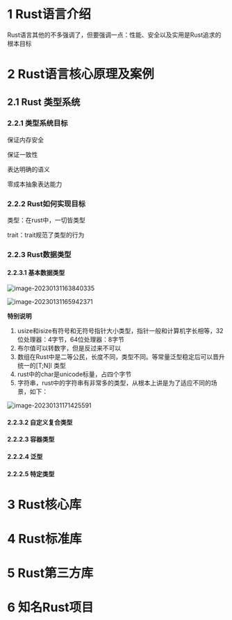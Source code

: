 # 1 Rust语言介绍

Rust语言其他的不多强调了，但要强调一点：性能、安全以及实用是Rust追求的根本目标

# 2 Rust语言核心原理及案例

## 2.1 Rust 类型系统

### 2.2.1 类型系统目标

保证内存安全

保证一致性

表达明确的语义

零成本抽象表达能力

### 2.2.2 Rust如何实现目标

类型：在rust中，一切皆类型

trait：trait规范了类型的行为

### 2.2.3 Rust数据类型

#### 2.2.3.1 基本数据类型

![image-20230131163840335](/Users/qinjianquan/Career/rust-language/everything-about-rust/images/basic-data-type.png)

![image-20230131165942371](/Users/qinjianquan/Career/rust-language/everything-about-rust/images/integers-and-floats.png)

**特别说明**

1. usize和isize有符号和无符号指针大小类型，指针一般和计算机字长相等，32位处理器：4字节，64位处理器：8字节
2. 布尔值可以转数字，但是反过来不可以
3. 数组在Rust中是二等公民，长度不同，类型不同。等常量泛型稳定后可以晋升统一的[T;N]l 类型
4. rust中的char是unicode标量，占四个字节
5. 字符串，rust中的字符串有非常多的类型，从根本上讲是为了适应不同的场景，如下：

![image-20230131171425591](/Users/qinjianquan/Career/rust-language/everything-about-rust/images/string.png)

#### 2.2.3.2 自定义复合类型

#### 2.2.2.3 容器类型

#### 2.2.2.4 泛型

#### 2.2.2.5 特定类型

# 3 Rust核心库



# 4 Rust标准库



# 5 Rust第三方库



# 6 知名Rust项目

